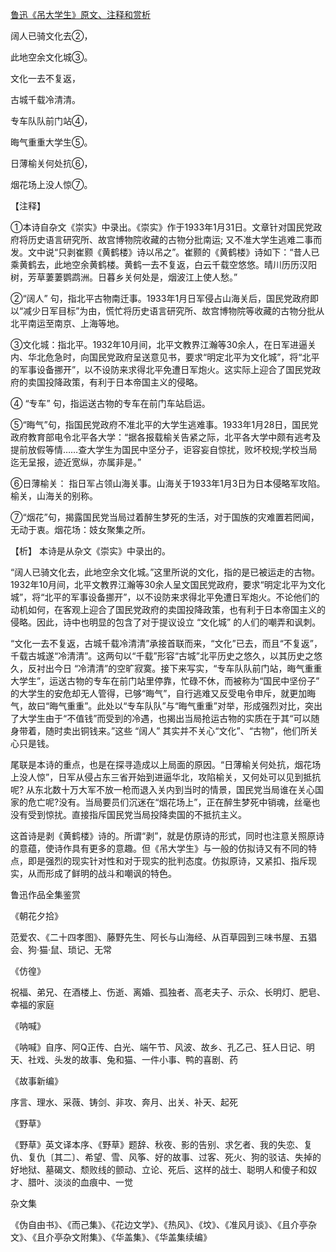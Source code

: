 [鲁迅《吊大学生》原文、注释和赏析](https://www.vrrw.net/wx/9332.html)

阔人已骑文化去②，

此地空余文化城③。

文化一去不复返，

古城千载冷清清。

专车队队前门站④，

晦气重重大学生⑤。

日薄榆关何处抗⑥，

烟花场上没人惊⑦。

【注释】

①本诗自杂文《崇实》中录出。《崇实》作于1933年1月31日。文章针对国民党政府将历史语言研究所、故宫博物院收藏的古物分批南运; 又不准大学生逃难二事而发。文中说“只剥崔颢《黄鹤楼》诗以吊之”。崔颢的《黄鹤楼》诗如下：“昔人已乘黄鹤去，此地空余黄鹤楼。黄鹤一去不复返，白云千载空悠悠。晴川历历汉阳树，芳草萋萋鹦鹉洲。日暮乡关何处是，烟波江上使人愁。”

②“阔人” 句，指北平古物南迁事。1933年1月日军侵占山海关后，国民党政府即以“减少日军目标”为由，慌忙将历史语言研究所、故宫博物院等收藏的古物分批从北平南运至南京、上海等地。

③文化城：指北平。1932年10月间，北平文教界江瀚等30余人，在日军进逼关内、华北危急时，向国民党政府呈送意见书，要求“明定北平为文化城”，将“北平的军事设备挪开”，以不设防来求得北平免遭日军炮火。这实际上迎合了国民党政府的卖国投降政策，有利于日本帝国主义的侵略。

④ “专车” 句，指运送古物的专车在前门车站启运。

⑤“晦气”句，指国民党政府不准北平的大学生逃难事。1933年1月28日，国民党政府教育部电令北平各大学：“据各报载榆关告紧之际，北平各大学中颇有逃考及提前放假等情……查大学生为国民中坚分子，讵容妄自惊扰，败坏校规;学校当局迄无呈报，迹近宽纵，亦属非是。”

⑥日薄榆关： 指日军占领山海关事。山海关于1933年1月3日为日本侵略军攻陷。榆关，山海关的别称。

⑦“烟花”句，揭露国民党当局过着醉生梦死的生活，对于国族的灾难置若罔闻，无动于衷。烟花场：妓女聚集之所。



【析】 本诗是从杂文《崇实》中录出的。

“阔人已骑文化去，此地空余文化城。”这里所说的文化，指的是已被运走的古物。1932年10月间，北平文教界江瀚等30余人呈文国民党政府，要求“明定北平为文化城”，将“北平的军事设备挪开”，以不设防来求得北平免遭日军炮火。不论他们的动机如何，在客观上迎合了国民党政府的卖国投降政策，也有利于日本帝国主义的侵略。因此，诗中也明显的包含了对于提议设立 “文化城” 的人们的嘲弄和讽刺。

“文化一去不复返，古城千载冷清清”承接首联而来，“文化”已去，而且“不复返”，千载古城遂“冷清清”。这两句以“千载”形容“古城”北平历史之悠久，以其历史之悠久，反衬出今日 “冷清清”的空旷寂寞。接下来写实，“专车队队前门站，晦气重重大学生”，运送古物的专车在前门站里停靠，忙碌不休，而被称为“国民中坚份子” 的大学生的安危却无人管得，已够“晦气”，自行逃难又反受电令申斥，就更加晦气，故曰“晦气重重”。此处以“专车队队”与“晦气重重”对举，形成强烈对比，突出了大学生由于“不值钱”而受到的冷遇，也揭出当局抢运古物的实质在于其“可以随身带着，随时卖出铜钱来。”这些 “阔人” 其实并不关心“文化”、“古物”，他们所关心只是钱。

尾联是本诗的重点，也是在探寻造成以上局面的原因。“日薄榆关何处抗，烟花场上没人惊”，日军从侵占东三省开始到进逼华北，攻陷榆关，又何处可以见到抵抗呢? 从东北数十万大军不放一枪而退入关内到当时的情景，国民党当局谁在关心国家的危亡呢?没有。当局要员们沉迷在“烟花场上”，正在醉生梦死中销魂，丝毫也没有受到惊扰。直接指斥国民党当局投降卖国的不抵抗主义。

这首诗是剥《黄鹤楼》诗的。所谓“剥”，就是仿原诗的形式，同时也注意关照原诗的意蕴，使诗作具有更多的意趣。但《吊大学生》与一般的仿拟诗又有不同的特点，即是强烈的现实针对性和对于现实的批判态度。仿拟原诗，又紧扣、指斥现实，从而形成了鲜明的战斗和嘲讽的特色。

鲁迅作品全集鉴赏

《朝花夕拾》

范爱农、《二十四孝图》、藤野先生、阿长与山海经、从百草园到三味书屋、五猖会、狗·猫·鼠、琐记、无常

《仿徨》

祝福、弟兄、在酒楼上、伤逝、离婚、孤独者、高老夫子、示众、长明灯、肥皂、幸福的家庭

《呐喊》

《呐喊》自序、阿Q正传、白光、端午节、风波、故乡、孔乙己、狂人日记、明天、社戏、头发的故事、兔和猫、一件小事、鸭的喜剧、药

《故事新编》

序言、理水、采薇、铸剑、非攻、奔月、出关、补天、起死

《野草》

《野草》英文译本序、《野草》题辞、秋夜、影的告别、求乞者、我的失恋、复仇、复仇〔其二〕、希望、雪、风筝、好的故事、过客、死火、狗的驳诘、失掉的好地狱、墓碣文、颓败线的颤动、立论、死后、这样的战士、聪明人和傻子和奴才、腊叶、淡淡的血痕中、一觉

杂文集

《伪自由书》、《而己集》、《花边文学》、《热风》、《坟》、《准风月谈》、《且介亭杂文》、《且介亭杂文附集》、《华盖集》、《华盖集续编》

